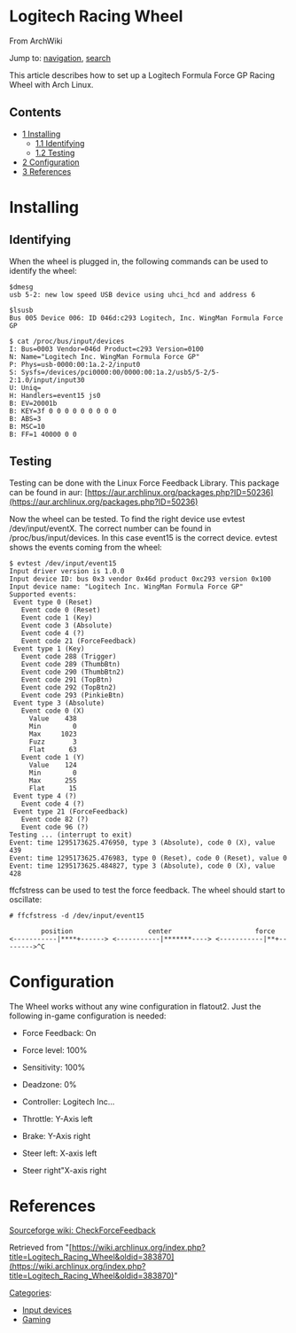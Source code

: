 # Logitech Racing Wheel

From ArchWiki

Jump to: [navigation](#column-one), [search](#searchInput)

This article describes how to set up a Logitech Formula Force GP Racing Wheel with Arch Linux.

## Contents

*   [1 Installing](#Installing)
    *   [1.1 Identifying](#Identifying)
    *   [1.2 Testing](#Testing)
*   [2 Configuration](#Configuration)
*   [3 References](#References)

# Installing

## Identifying

When the wheel is plugged in, the following commands can be used to identify the wheel:

```
$dmesg
usb 5-2: new low speed USB device using uhci_hcd and address 6

```

```
$lsusb
Bus 005 Device 006: ID 046d:c293 Logitech, Inc. WingMan Formula Force GP

```

```
$ cat /proc/bus/input/devices
I: Bus=0003 Vendor=046d Product=c293 Version=0100
N: Name="Logitech Inc. WingMan Formula Force GP"
P: Phys=usb-0000:00:1a.2-2/input0
S: Sysfs=/devices/pci0000:00/0000:00:1a.2/usb5/5-2/5-2:1.0/input/input30
U: Uniq=
H: Handlers=event15 js0 
B: EV=20001b
B: KEY=3f 0 0 0 0 0 0 0 0 0
B: ABS=3
B: MSC=10
B: FF=1 40000 0 0

```

## Testing

Testing can be done with the Linux Force Feedback Library. This package can be found in aur: [https://aur.archlinux.org/packages.php?ID=50236](https://aur.archlinux.org/packages.php?ID=50236)

Now the wheel can be tested. To find the right device use evtest /dev/input/eventX. The correct number can be found in /proc/bus/input/devices. In this case event15 is the correct device. evtest shows the events coming from the wheel:

```
$ evtest /dev/input/event15
Input driver version is 1.0.0
Input device ID: bus 0x3 vendor 0x46d product 0xc293 version 0x100
Input device name: "Logitech Inc. WingMan Formula Force GP"
Supported events:
 Event type 0 (Reset)
   Event code 0 (Reset)
   Event code 1 (Key)
   Event code 3 (Absolute)
   Event code 4 (?)
   Event code 21 (ForceFeedback)
 Event type 1 (Key)
   Event code 288 (Trigger)
   Event code 289 (ThumbBtn)
   Event code 290 (ThumbBtn2)
   Event code 291 (TopBtn)
   Event code 292 (TopBtn2)
   Event code 293 (PinkieBtn)
 Event type 3 (Absolute)
   Event code 0 (X)
     Value    438
     Min        0
     Max     1023
     Fuzz       3
     Flat      63
   Event code 1 (Y)
     Value    124
     Min        0
     Max      255
     Flat      15
 Event type 4 (?)
   Event code 4 (?)
 Event type 21 (ForceFeedback)
   Event code 82 (?)
   Event code 96 (?)
Testing ... (interrupt to exit)
Event: time 1295173625.476950, type 3 (Absolute), code 0 (X), value 439
Event: time 1295173625.476983, type 0 (Reset), code 0 (Reset), value 0
Event: time 1295173625.484827, type 3 (Absolute), code 0 (X), value 428

```

ffcfstress can be used to test the force feedback. The wheel should start to oscillate:

```
# ffcfstress -d /dev/input/event15

        position                   center                     force
<-----------|****+------> <-----------|*******----> <-----------|**+-------->^C

```

# Configuration

The Wheel works without any wine configuration in flatout2\. Just the following in-game configuration is needed:

*   Force Feedback: On
*   Force level: 100%
*   Sensitivity: 100%
*   Deadzone: 0%
*   Controller: Logitech Inc...

*   Throttle: Y-Axis left
*   Brake: Y-Axis right
*   Steer left: X-axis left
*   Steer right"X-axis right

# References

[Sourceforge wiki: CheckForceFeedback](http://sourceforge.net/apps/mediawiki/libff/index.php?title=CheckForceFeedback)

Retrieved from "[https://wiki.archlinux.org/index.php?title=Logitech_Racing_Wheel&oldid=383870](https://wiki.archlinux.org/index.php?title=Logitech_Racing_Wheel&oldid=383870)"

[Categories](/index.php/Special:Categories "Special:Categories"):

*   [Input devices](/index.php/Category:Input_devices "Category:Input devices")
*   [Gaming](/index.php/Category:Gaming "Category:Gaming")